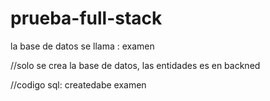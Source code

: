 # prueba-full-stack

la base de datos se llama : examen

//solo se crea la base de datos, las entidades es en backned

//codigo sql:
createdabe examen
